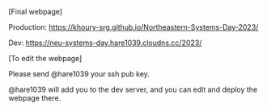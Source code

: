 [Final webpage]

Production: https://khoury-srg.github.io/Northeastern-Systems-Day-2023/

Dev: https://neu-systems-day.hare1039.cloudns.cc/2023/

[To edit the webpage]

Please send @hare1039 your ssh pub key. 

@hare1039 will add you to the dev server, and you can edit and deploy the webpage there.
